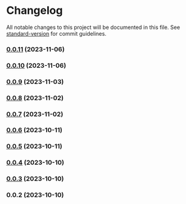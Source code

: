 # Changelog

All notable changes to this project will be documented in this file. See [standard-version](https://github.com/conventional-changelog/standard-version) for commit guidelines.

### [0.0.11](https://github.com/KDJack/uniui-crud/compare/v0.0.10...v0.0.11) (2023-11-06)

### [0.0.10](https://github.com/KDJack/uniui-crud/compare/v0.0.9...v0.0.10) (2023-11-06)

### [0.0.9](https://github.com/KDJack/uniui-crud/compare/v0.0.8...v0.0.9) (2023-11-03)

### [0.0.8](https://github.com/KDJack/uniui-crud/compare/v0.0.7...v0.0.8) (2023-11-02)

### [0.0.7](https://github.com/KDJack/uniui-crud/compare/v0.0.6...v0.0.7) (2023-11-02)

### [0.0.6](https://github.com/KDJack/uniui-crud/compare/v0.0.5...v0.0.6) (2023-10-11)

### [0.0.5](https://github.com/KDJack/uniui-crud/compare/v0.0.4...v0.0.5) (2023-10-11)

### [0.0.4](https://github.com/KDJack/uniui-crud/compare/v0.0.3...v0.0.4) (2023-10-10)

### [0.0.3](https://github.com/KDJack/uniui-crud/compare/v0.0.2...v0.0.3) (2023-10-10)

### 0.0.2 (2023-10-10)
